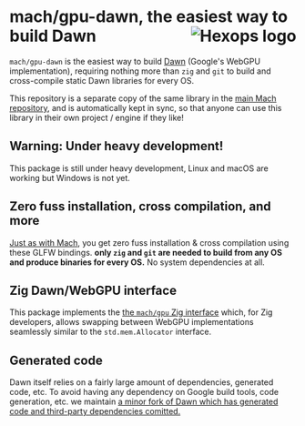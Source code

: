# mach/gpu-dawn, the easiest way to build Dawn <a href="https://hexops.com"><img align="right" alt="Hexops logo" src="https://raw.githubusercontent.com/hexops/media/master/readme.svg"></img></a>

`mach/gpu-dawn` is the easiest way to build [Dawn](https://dawn.googlesource.com/dawn/) (Google's WebGPU implementation), requiring nothing more than `zig` and `git` to build and cross-compile static Dawn libraries for every OS.

This repository is a separate copy of the same library in the [main Mach repository](https://github.com/hexops/mach), and is automatically kept in sync, so that anyone can use this library in their own project / engine if they like!

## Warning: Under heavy development!

This package is still under heavy development, Linux and macOS are working but Windows is not yet.

## Zero fuss installation, cross compilation, and more

[Just as with Mach](https://github.com/hexops/mach#zero-fuss-installation--cross-compilation), you get zero fuss installation & cross compilation using these GLFW bindings. **only `zig` and `git` are needed to build from any OS and produce binaries for every OS.** No system dependencies at all.

## Zig Dawn/WebGPU interface

This package implements the [the `mach/gpu` Zig interface](https://github.com/hexops/mach/tree/main/gpu) which, for Zig developers, allows swapping between WebGPU implementations seamlessly similar to the `std.mem.Allocator` interface.

## Generated code

Dawn itself relies on a fairly large amount of dependencies, generated code, etc. To avoid having any dependency on Google build tools, code generation, etc. we maintain [a minor fork of Dawn which has generated code and third-party dependencies comitted.](https://github.com/hexops/dawn/tree/main/mach)
